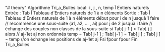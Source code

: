 "# theory" 
Algorithme Tri_a_Bulles
    local:   i , j , n, temp Î  Entiers naturels
    Entrée : Tab Î  Tableau d'Entiers naturels de 1 à n éléments
    Sortie : Tab Î  Tableau d'Entiers naturels de 1 à n éléments
   début
    pour i de n jusquà 1 faire // recommence une sous-suite (a1, a2, ... , ai)
     pour j de 2 jusquà i faire // échange des couples non classés de la sous-suite
      si Tab[ j-1 ] > Tab[ j ] alors // aj-1et aj non ordonnés
        temp ¬ Tab[ j-1 ] ;
        Tab[ j-1 ] ¬ Tab[ j ] ;
        Tab[ j ]  ¬ temp //on échange les positions de aj-1et aj
      Fsi
     fpour
    fpour
   Fin Tri_a_Bulles
